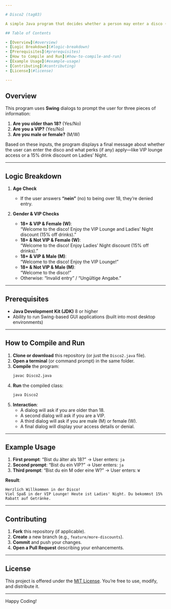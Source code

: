 ```yaml
---

# Disco2 (tag03)

A simple Java program that decides whether a person may enter a disco (nightclub) and what perks they get, depending on their responses regarding age, VIP status, and gender.

## Table of Contents

- [Overview](#overview)
- [Logic Breakdown](#logic-breakdown)
- [Prerequisites](#prerequisites)
- [How to Compile and Run](#how-to-compile-and-run)
- [Example Usage](#example-usage)
- [Contributing](#contributing)
- [License](#license)

---
```


## Overview

This program uses **Swing** dialogs to prompt the user for three pieces of information:

1. **Are you older than 18?** (Yes/No)  
2. **Are you a VIP?** (Yes/No)  
3. **Are you male or female?** (M/W)

Based on these inputs, the program displays a final message about whether the user can enter the disco and what perks (if any) apply—like VIP lounge access or a 15% drink discount on Ladies’ Night.

---

## Logic Breakdown

1. **Age Check**  
   - If the user answers **“nein”** (no) to being over 18, they’re denied entry.

2. **Gender & VIP Checks**  
   - **18+ & VIP & Female (W)**:  
     “Welcome to the disco! Enjoy the VIP Lounge and Ladies’ Night discount (15% off drinks).”
   - **18+ & Not VIP & Female (W)**:  
     “Welcome to the disco! Enjoy Ladies’ Night discount (15% off drinks).”
   - **18+ & VIP & Male (M)**:  
     “Welcome to the disco! Enjoy the VIP Lounge!”
   - **18+ & Not VIP & Male (M)**:  
     “Welcome to the disco!”
   - Otherwise: “Invalid entry” / “Ungültige Angabe.”

---

## Prerequisites

- **Java Development Kit (JDK)** 8 or higher
- Ability to run Swing-based GUI applications (built into most desktop environments)

---

## How to Compile and Run

1. **Clone or download** this repository (or just the `Disco2.java` file).
2. **Open a terminal** (or command prompt) in the same folder.
3. **Compile** the program:
   ```bash
   javac Disco2.java
   ```
4. **Run** the compiled class:
   ```bash
   java Disco2
   ```
5. **Interaction**:
   - A dialog will ask if you are older than 18.  
   - A second dialog will ask if you are a VIP.  
   - A third dialog will ask if you are male (M) or female (W).  
   - A final dialog will display your access details or denial.

---

## Example Usage

1. **First prompt**: “Bist du älter als 18?” → User enters: `ja`  
2. **Second prompt**: “Bist du ein VIP?” → User enters: `ja`  
3. **Third prompt**: “Bist du ein M oder eine W?” → User enters: `W`  

**Result**:  
```
Herzlich Willkommen in der Disco! 
Viel Spaß in der VIP Lounge! Heute ist Ladies' Night. Du bekommst 15% Rabatt auf Getränke.
```

---

## Contributing

1. **Fork** this repository (if applicable).  
2. **Create** a new branch (e.g., `feature/more-discounts`).  
3. **Commit** and push your changes.  
4. **Open a Pull Request** describing your enhancements.

---

## License

This project is offered under the [MIT License](LICENSE). You’re free to use, modify, and distribute it.

---

Happy Coding!
